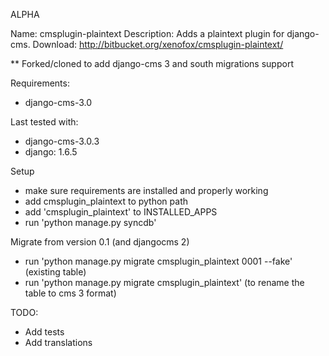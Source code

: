 ALPHA

Name: cmsplugin-plaintext
Description: Adds a plaintext plugin for django-cms.
Download: http://bitbucket.org/xenofox/cmsplugin-plaintext/

** Forked/cloned to add django-cms 3 and south migrations support

Requirements:
* django-cms-3.0

Last tested with:
- django-cms-3.0.3
- django: 1.6.5

Setup
- make sure requirements are installed and properly working
- add cmsplugin_plaintext to python path
- add 'cmsplugin_plaintext' to INSTALLED_APPS
- run 'python manage.py syncdb'

Migrate from version 0.1 (and djangocms 2)
- run 'python manage.py migrate cmsplugin_plaintext 0001 --fake' (existing table)
- run 'python manage.py migrate cmsplugin_plaintext' (to rename the table to cms 3 format)

TODO:
- Add tests
- Add translations

